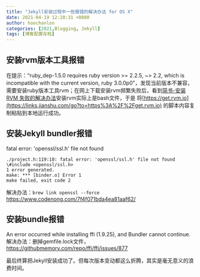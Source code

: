 ```yaml
---
title: "Jekyll安装过程中一些报错的解决办法 for OS X"
date: 2021-04-19 12:20:31 +0800
author: hoochanlon
categories: [2021,Blogging, Jekyll]
tags: [博客配置存档]
---
```



## 安装rvm版本工具报错

在提示：“ruby_dep-1.5.0 requires ruby version >= 2.2.5, ~> 2.2, which is incompatible with the current version, ruby 3.0.0p0”，发现当前版本不兼容，需要安装ruby版本工具rvm；在网上下载安装rvm频繁失败后，看到[简书-安装RVM 失败的解决办法](https://www.jianshu.com/p/e15f6a793c94)安装rvm实际上是bash文件，于是 将[https://get.rvm.io](https://links.jianshu.com/go?to=https%3A%2F%2Fget.rvm.io) 的脚本内容复制粘贴到本地运行成功。

 <!-- more -->

## 安装Jekyll bundler报错

 fatal error: 'openssl/ssl.h' file not found

```log
./project.h:119:10: fatal error: 'openssl/ssl.h' file not found
\#include <openssl/ssl.h>
1 error generated.
make: *** [binder.o] Error 1
make failed, exit code 2
```

解决办法：`brew link openssl --force` https://www.codenong.com/7f4f071bda4ea81aaf62/

## 安装bundle报错

An error occurred while installing ffi (1.9.25), and Bundler cannot continue. 解决办法：删掉gemfile.lock文件，https://githubmemory.com/repo/ffi/ffi/issues/877

最后终算把Jekyll安装成功了。但每次版本变动都这么折腾，其实是毫无意义的浪费时间。